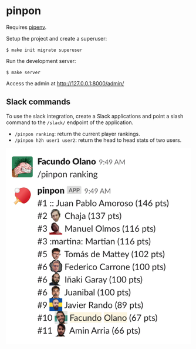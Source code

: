 # pinpon

Requires [pipenv](https://github.com/pypa/pipenv/).

Setup the project and create a superuser:

    $ make init migrate superuser

Run the development server:

    $ make server

Access the admin at http://127.0.0.1:8000/admin/

## Slack commands

To use the slack integration, create a Slack applications and point a slash
command to the `/slack/` endpoint of the application.

* `/pinpon ranking`: return the current player rankings.
* `/pinpon h2h user1 user2`: return the head to head stats of two users.

![rank](rank.png)
